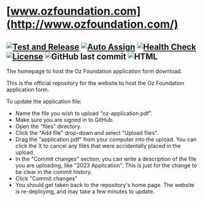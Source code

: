# [www.ozfoundation.com](http://www.ozfoundation.com/)
## [![Test and Release](https://github.com/ozfoundation/application/actions/workflows/release.yml/badge.svg)](https://github.com/ozfoundation/application/actions/workflows/release.yml) [![Auto Assign](https://github.com/ozfoundation/application/actions/workflows/auto-assign.yml/badge.svg)](https://github.com/ozfoundation/application/actions/workflows/auto-assign.yml) [![Health Check](https://github.com/ozfoundation/application/actions/workflows/status.yml/badge.svg)](https://github.com/ozfoundation/application/actions/workflows/status.yml) [![License](https://img.shields.io/github/license/ozfoundation/application)](LICENSE) ![GitHub last commit](https://img.shields.io/github/last-commit/ozfoundation/application) ![HTML](https://img.shields.io/badge/language-HTML-orange)
The homepage to host the Oz Foundation application form download.

This is the official repository for the website to host the Oz Foundation application form.

To update the application file:
* Name the file you wish to upload "oz-application.pdf".
* Make sure you are signed in to GitHub.
* Open the "files" directory.
* Click the "Add file" drop-down and select "Upload files".
* Drag the "application.pdf" from your computer into the upload.  You can click the X to cancel any files that were accidentally placed in the upload.
* In the "Commit changes" section, you can write a description of the file you are uploading, like "2023 Application".  This is just for the change to be clear in the commit history.
* Click "Commit changes"
* You should get taken back to the repository's home page.  The website is re-deploying, and may take a few minutes to update.

